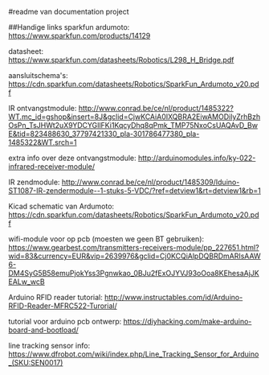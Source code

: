 #readme van documentation project

##Handige links
sparkfun ardumoto:
https://www.sparkfun.com/products/14129

datasheet:
https://www.sparkfun.com/datasheets/Robotics/L298_H_Bridge.pdf

aansluitschema's:
https://cdn.sparkfun.com/datasheets/Robotics/SparkFun_Ardumoto_v20.pdf

IR ontvangstmodule:
http://www.conrad.be/ce/nl/product/1485322?WT.mc_id=gshop&insert=8J&gclid=CjwKCAiA0IXQBRA2EiwAMODilyZrhBzhOsPn_TsJHWt2uX9YDCYGIlFKi1KqcyDhq8qPmk_TMP75NxoCsUAQAvD_BwE&tid=823488630_37797421330_pla-301786477380_pla-1485322&WT.srch=1

extra info over deze ontvangstmodule:
http://arduinomodules.info/ky-022-infrared-receiver-module/

IR zendmodule:
http://www.conrad.be/ce/nl/product/1485309/Iduino-ST1087-IR-zendermodule--1-stuks-5-VDC/?ref=detview1&rt=detview1&rb=1

Kicad schematic van Ardumoto:
https://cdn.sparkfun.com/datasheets/Robotics/SparkFun_Ardumoto_v20.pdf

wifi-module voor op pcb (moesten we geen BT gebruiken):
https://www.gearbest.com/transmitters-receivers-module/pp_227651.html?wid=83&currency=EUR&vip=2639976&gclid=Cj0KCQiAlpDQBRDmARIsAAW6-DM4SyG5B58emuPjokYss3Pgnwkao_0BJu2fExOJYVJ93oOoa8KEhesaAjJKEALw_wcB

Arduino RFID reader tutorial:
http://www.instructables.com/id/Arduino-RFID-Reader-MFRC522-Turorial/

tutorial voor arduino pcb ontwerp:
https://diyhacking.com/make-arduino-board-and-bootload/

line tracking sensor info:
https://www.dfrobot.com/wiki/index.php/Line_Tracking_Sensor_for_Arduino_(SKU:SEN0017)

